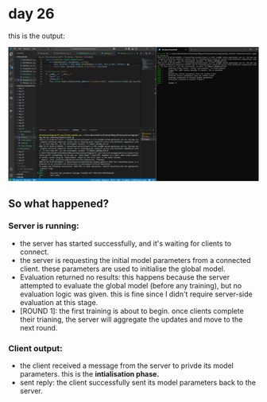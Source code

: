 # day 26

this is the output:

![alt text](image-1.png)

## So what happened?


### Server is running:
- the server has started successfully, and it's waiting for clients to connect.
- the server is requesting the initial model parameters from a connected client. these parameters are used to initialise the global model.
- Evaluation returned no results: this happens because the server attempted to evaluate the global model (before any training), but no evaluation logic was given. this is fine since I didn't require server-side evaluation at this stage.
- [ROUND 1]: the first training is about to begin. once clients complete their trianing, the server will aggregate the updates and move to the next round.

### Client output:
- the client received a message from the server to privde its model  parameters. this is the **intialisation phase.**
- sent reply: the client successfully sent its model parameters back to the server.
